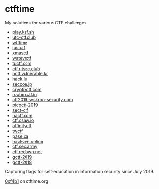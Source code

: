 # ctftime

My solutions for various CTF challenges

- [play.kaf.sh](play.kaf.sh)
- [utc-ctf.club](utc-ctf.club)
- [wtftime](wtftime)
- [justctf](justctf)
- [xmasctf](xmasctf)
- [watevrctf](watevrctf)
- [tuctf.com](tuctf.com)
- [ctf.ritsec.club](ctf.ritsec.club)
- [nctf.vulnerable.kr](nctf.vulnerable.kr)
- [hack.lu](hack.lu)
- [seccon.jp](seccon.jp)
- [cryptixctf.com](cryptixctf.com)
- [rootersctf.in](rootersctf.in)
- [ctf2019.syskron-security.com](ctf2019.syskron-security.com)
- [picoctf-2019](picoctf-2019)
- [sect-ctf](sect-ctf)
- [nactf.com](nactf.com)
- [ctf.csaw.io](ctf.csaw.io)
- [affinityctf](affinityctf)
- [twctf](twctf)
- [pase.ca](pase.ca)
- [hackcon.online](hackcon.online)
- [ctf.sec.army](ctf.sec.army)
- [ctf.redpwn.net](ctf.redpwn.net)
- [gctf-2019](gctf-2019)
- [gctf-2018](gctf-2018)

Capturing flags for self-education in information security since July 2019.

[0xf4b1](https://ctftime.org/team/85041) on ctftime.org